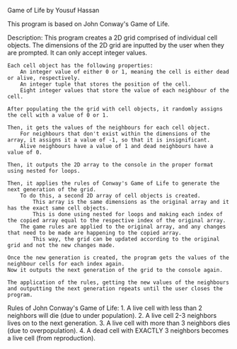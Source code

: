 Game of Life by Yousuf Hassan

This program is based on John Conway's Game of Life.

Description:
	This program creates a 2D grid comprised of individual cell objects.
		The dimensions of the 2D grid are inputted by the user when they are prompted.
		It can only accept integer values.

	Each cell object has the following properties:
		An integer value of either 0 or 1, meaning the cell is either dead or alive, respectively.
		An integer tuple that stores the position of the cell.
		Eight integer values that store the value of each neighbour of the cell.

	After populating the the grid with cell objects, it randomly assigns the cell with a value of 0 or 1.

	Then, it gets the values of the neighbours for each cell object.
		For neighbours that don't exist within the dimensions of the array, it assigns it a value of -1, so that it is insignificant.
		Alive neighbours have a value of 1 and dead neighbours have a value of 0.

	Then, it outputs the 2D array to the console in the proper format using nested for loops.

	Then, it applies the rules of Conway's Game of Life to generate the next generation of the grid.
		To do this, a second 2D array of cell objects is created.
			This array is the same dimensions as the original array and it has the exact same cell objects.
			This is done using nested for loops and making each index of the copied array equal to the respective index of the original array.
		The game rules are applied to the original array, and any changes that need to be made are happening to the copied array.
			This way, the grid can be updated according to the original grid and not the new changes made.

	Once the new generation is created, the program gets the values of the neighbour cells for each index again.
	Now it outputs the next generation of the grid to the console again.

	The application of the rules, getting the new values of the neighbours and outputting the next generation repeats until the user closes the program.

Rules of John Conway's Game of Life:
	1. A live cell with less than 2 neighbors will die (due to under population). 
	2. A live cell 2-3 neighbors lives on to the next generation. 
	3. A live cell with more than 3 neighbors dies (due to overpopulation).
	4. A dead cell with EXACTLY 3 neighbors becomes a live cell (from reproduction).

